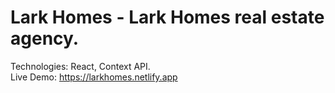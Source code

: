 # Lark Homes - Lark Homes real estate agency.
Technologies: React, Context API. <br>
Live Demo: https://larkhomes.netlify.app
